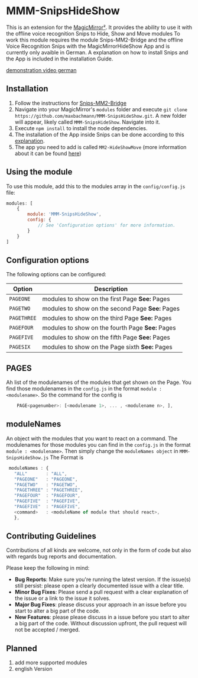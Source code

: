 # MMM-SnipsHideShow

This is an extension for the [MagicMirror²](https://github.com/MichMich/MagicMirror).  It provides the ability to use it with the offline voice recognition Snips to Hide, Show and Move modules
To work this module requires the module Snips-MM2-Bridge and the offline Voice Recognition Snips with the MagicMirrorHideShow App and is currently only avaible in German. A explanation on how to install Snips and the App is included in the installation Guide.

[demonstration video german](https://www.youtube.com/watch?v=09XWlDiJ6dM)


## Installation
1. Follow the instructions for [Snips-MM2-Bridge](https://gitlab.com/CaptnsTech/snips-mm2-bridge)
2. Navigate into your MagicMirror's `modules` folder and execute `git clone https://github.com/maxbachmann/MMM-SnipsHideShow.git`. A new folder will appear, likely called `MMM-SnipsHideShow`.  Navigate into it.
3. Execute `npm install` to install the node dependencies.
5. The installation of the App inside Snips can be done according to this [explanation](https://snips.gitbook.io/getting-started/install-an-assistant). 
6. The app you need to add is called `MM2-HideShowMove` (more information about it can be found [here](https://gitlab.com/CaptnsTech/Snips-MagicMirror2))


## Using the module

To use this module, add this to the modules array in the `config/config.js` file:
````javascript
modules: [
	{
		module: 'MMM-SnipsHideShow',
		config: {
			// See 'Configuration options' for more information.
		}
	}
]
````

## Configuration options

The following options can be configured:

| Option  | Description  |
|---|---|
| `PAGEONE`  | modules to show on the first Page **See:** Pages |
| `PAGETWO`  | modules to show on the second Page **See:** Pages |
| `PAGETHREE`  | modules to show on the third Page **See:** Pages |
| `PAGEFOUR`  | modules to show on the fourth Page **See:** Pages |
| `PAGEFIVE`  | modules to show on the fifth Page **See:** Pages |
| `PAGESIX`  | modules to show on the Page sixth **See:** Pages |

## PAGES

Ah list of the modulenames of the modules that get shown on the Page. You find those modulenames in the `config.js` in the format `module : <modulename>`.
So the command for the config is 
```javascript
	PAGE<pagenumber>: [<modulename 1>, ... , <modulename n>, ],
```

## moduleNames

An object with the modules that you want to react on a command. The modulenames for those modules you can find in the `config.js` in the format `module : <modulename>`. Then simply change the `moduleNames object` in `MMM-SnipsHideShow.js`
The Format is 
```javascript
 moduleNames : {
   "ALL"       : "ALL",
   "PAGEONE"   : "PAGEONE",
   "PAGETWO"   : "PAGETWO",
   "PAGETHREE" : "PAGETHREE",
   "PAGEFOUR"  : "PAGEFOUR",
   "PAGEFIVE"  : "PAGEFIVE",
   "PAGEFIVE"  : "PAGEFIVE",
   <command>   : <moduleName of module that should react>,
   },
```

## Contributing Guidelines

Contributions of all kinds are welcome, not only in the form of code but also with regards bug reports and documentation.

Please keep the following in mind:

- **Bug Reports**:  Make sure you're running the latest version. If the issue(s) still persist: please open a clearly documented issue with a clear title.
- **Minor Bug Fixes**: Please send a pull request with a clear explanation of the issue or a link to the issue it solves.
- **Major Bug Fixes**: please discuss your approach in an issue before you start to alter a big part of the code.
- **New Features**: please please discuss in a issue before you start to alter a big part of the code. Without discussion upfront, the pull request will not be accepted / merged.


## Planned
1. add more supported modules
2. english Version


